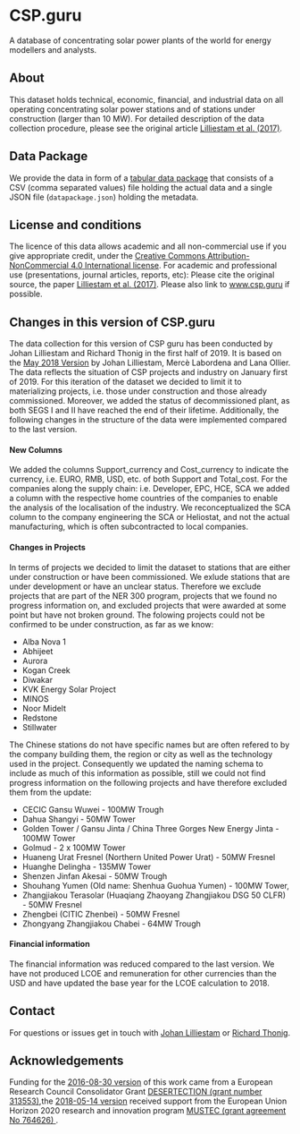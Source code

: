 # CSP.guru
A database of concentrating solar power plants of the world for energy modellers and analysts.
## About
This dataset holds technical, economic, financial, and industrial data on all operating concentrating solar power stations and of stations under construction (larger than 10 MW). For detailed description of the data collection procedure, please see the original article [Lilliestam et al. (2017)](https://doi.org/10.1038/nenergy.2017.94).
## Data Package
We provide the data in form of a [tabular data package](https://frictionlessdata.io/specs/tabular-data-package/) that consists of a CSV (comma separated values) file holding the actual data and a single JSON file (`datapackage.json`) holding the metadata.
## License and conditions
The licence of this data allows academic and all non-commercial use if you give appropriate credit, under the [Creative Commons Attribution-NonCommercial 4.0 International license](https://creativecommons.org/licenses/by-nc/4.0/).
For academic and professional use (presentations, journal articles, reports, etc):
Please cite the original source, the paper [Lilliestam et al. (2017)](https://doi.org/10.1038/nenergy.2017.94). Please also link to www.csp.guru if possible.
## Changes in this version of CSP.guru
The data collection for this version of CSP guru has been conducted by Johan Lilliestam and Richard Thonig in the first half of 2019. It is based on the [May 2018 Version]( https://doi.org/10.5281/zenodo.1342716 ) by Johan Lilliestam, Mercè Labordena and Lana Ollier. The data reflects the situation of CSP projects and industry on January first of 2019. For this iteration of the dataset we decided to limit it to materializing projects, i.e. those under construction and those already commissioned. Moreover, we added the status of decommissioned plant, as both SEGS I and II have reached the end of their lifetime. Additionally, the following changes in the structure of the data were implemented compared to the last version.

#### New Columns
We added the columns Support_currency and Cost_currency to indicate the currency, i.e. EURO, RMB, USD, etc. of both Support and Total_cost. For the companies along the supply chain: i.e. Developer,	EPC,	HCE,	SCA we added a column with the respective home countries of the companies to enable the analysis of the localisation of the industry. We reconceptualized the SCA column to the company engineering the SCA or Heliostat, and not the actual manufacturing, which is often subcontracted to local companies.

#### Changes in Projects
In terms of projects we decided to limit the dataset to stations that are either under construction or have been commissioned. We exlude stations that are under development or have an unclear status. Therefore we exclude projects that are part of the NER 300 program, projects that we found no progress information on, and excluded projects that were awarded at some point but have not broken ground.  The folowing projects could not be confirmed to be under construction, as far as we know:
* Alba Nova 1
* Abhijeet
* Aurora
* Kogan Creek
* Diwakar
* KVK Energy Solar Project
* MINOS
* Noor Midelt
* Redstone
* Stillwater

The Chinese stations  do not have specific names but are often refered to by the company building them, the region or city as well as the technology used in the project. Consequently we updated the naming schema to include as much of this information as possible, still we could not find progress information on the following projects and have therefore excluded them from the update:

* CECIC Gansu Wuwei - 100MW Trough
* Dahua Shangyi - 50MW Tower
* Golden Tower / Gansu Jinta / China Three Gorges New Energy Jinta - 100MW Tower
* Golmud - 2 x 100MW Tower
* Huaneng Urat Fresnel (Northern United Power Urat) - 50MW Fresnel
* Huanghe Delingha - 135MW Tower
* Shenzen Jinfan Akesai - 50MW Trough
* Shouhang  Yumen (Old name: Shenhua Guohua Yumen) - 100MW Tower,
* Zhangjiakou Terasolar (Huaqiang Zhaoyang Zhangjiakou DSG 50 CLFR) - 50MW Fresnel
* Zhengbei (CITIC Zhenbei) - 50MW Fresnel
* Zhongyang Zhangjiakou Chabei - 64MW Trough

#### Financial information
The financial information was reduced compared to the last version. We have not produced LCOE and remuneration for other currencies than the USD and have updated the base year for the LCOE calculation to 2018.

 ## Contact
 For questions or issues get in touch with [Johan Lilliestam](mailto:johan.lilliestam@usys.ethz.ch) or [Richard Thonig](mailto:richard.thonig@usys.ethz.ch).
 ## Acknowledgements
 Funding for the [2016-08-30 version](https://doi.org/10.5281/zenodo.1342716)  of this work came from a European Research Council Consolidator Grant [DESERTECTION (grant number 313553)](https://cordis.europa.eu/project/rcn/106709_de.html),the [2018-05-14 version](https://doi.org/10.5281/zenodo.1318152) received support from the European Union Horizon 2020 research and innovation program [MUSTEC (grant agreement No 764626) ](https://cordis.europa.eu/project/rcn/211264_en.html).
